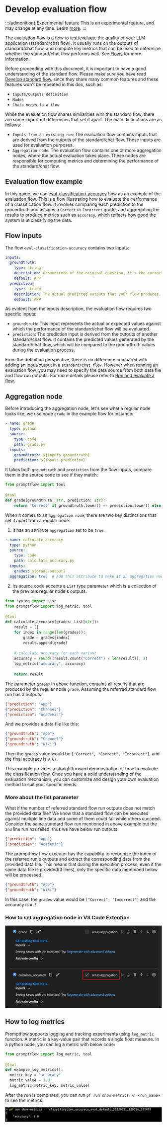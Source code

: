 # Develop evaluation flow

:::{admonition} Experimental feature
This is an experimental feature, and may change at any time. Learn [more](../faq.md#stable-vs-experimental).
:::

The evaluation flow is a flow to test/evaluate the quality of your LLM application (standard/chat flow). It usually runs on the outputs of standard/chat flow, and compute key metrics that can be used to determine whether the standard/chat flow performs well. See [Flows](../../concepts/concept-flows.md) for more information.

Before proceeding with this document, it is important to have a good understanding of the standard flow. Please make sure you have read [Develop standard flow](./develop-standard-flow.md), since they share many common features and these features won't be repeated in this doc, such as:
- `Inputs/Outputs definition`
- `Nodes`
- `Chain nodes in a flow`

While the evaluation flow shares similarities with the standard flow, there are some important differences that set it apart. The main distinctions are as follows:
- `Inputs from an existing run`: The evaluation flow contains inputs that are derived from the outputs of the standard/chat flow. These inputs are used for evaluation purposes.
- `Aggregation node`: The evaluation flow contains one or more aggregation nodes, where the actual evaluation takes place. These nodes are responsible for computing metrics and determining the performance of the standard/chat flow.

## Evaluation flow example

In this guide, we use [eval-classification-accuracy](https://github.com/microsoft/promptflow/tree/main/examples/flows/evaluation/eval-classification-accuracy) flow as an example of the evaluation flow. This is a flow illustrating how to evaluate the performance of a classification flow. It involves comparing each prediction to the groundtruth and assigns a `Correct` or `Incorrect` grade, and aggregating the results to produce metrics such as `accuracy`, which reflects how good the system is at classifying the data.

## Flow inputs

The flow `eval-classification-accuracy` contains two inputs:

```yaml
inputs:
  groundtruth:
    type: string
    description: Groundtruth of the original question, it's the correct label that you hope your standard flow could predict.
    default: APP
  prediction:
    type: string
    description: The actual predicted outputs that your flow produces.
    default: APP
```

As evident from the inputs description, the evaluation flow requires two specific inputs: 
- `groundtruth`: This input represents the actual or expected values against which the performance of the standard/chat flow will be evaluated.
- `prediction`: The prediction input is derived from the outputs of another standard/chat flow. It contains the predicted values generated by the standard/chat flow, which will be compared to the groundtruth values during the evaluation process.

From the definition perspective, there is no difference compared with adding an input/output in a `standard/chat flow`. However when running an evaluation flow, you may need to specify the data source from both data file and flow run outputs. For more details please refer to [Run and evaluate a flow](../run-and-evaluate-a-flow/run-and-evaluate-a-flow.md#evaluate-your-flow).


## Aggregation node


Before introducing the aggregation node, let's see what a regular node looks like, we use node `grade` in the example flow for instance:

```yaml
- name: grade
  type: python
  source:
    type: code
    path: grade.py
  inputs:
    groundtruth: ${inputs.groundtruth}
    prediction: ${inputs.prediction}
```

It takes both `groundtruth` and `prediction` from the flow inputs, compare them in the source code to see if they match:

```python
from promptflow import tool

@tool
def grade(groundtruth: str, prediction: str):
    return "Correct" if groundtruth.lower() == prediction.lower() else "Incorrect"
```

When it comes to an `aggregation node`, there are two key distinctions that set it apart from a regular node:
1. It has an attribute `aggregation` set to be `true`.

```yaml
- name: calculate_accuracy
  type: python
  source:
    type: code
    path: calculate_accuracy.py
  inputs:
    grades: ${grade.output}
  aggregation: true  # Add this attribute to make it an aggregation node
```

2. Its source code accepts a `List` type parameter which is a collection of the previous regular node's outputs.

```python
from typing import List
from promptflow import log_metric, tool

@tool
def calculate_accuracy(grades: List[str]):
    result = []
    for index in range(len(grades)):
        grade = grades[index]
        result.append(grade)

    # calculate accuracy for each variant
    accuracy = round((result.count("Correct") / len(result)), 2)
    log_metric("accuracy", accuracy)

    return result
```

The parameter `grades` in above function, contains all results that are produced by the regular node `grade`. Assuming the referred standard flow run has 3 outputs:

```json
{"prediction": "App"}
{"prediction": "Channel"}
{"prediction": "Academic"}
```


 And we provides a data file like this:
 ```json
{"groundtruth": "App"}
{"groundtruth": "Channel"}
{"groundtruth": "Wiki"}
```

Then the `grades` value would be `["Correct", "Correct", "Incorrect"]`, and the final accuracy is `0.67`. 

This example provides a straightforward demonstration of how to evaluate the classification flow. Once you have a solid understanding of the evaluation mechanism, you can customize and design your own evaluation method to suit your specific needs.

### More about the list parameter

What if the number of referred standard flow run outputs does not match the provided data file? We know that a standard flow can be executed against multiple line data and some of them could fail while others succeed. Consider the same standard flow run mentioned in above example but the `2nd` line run has failed, thus we have below run outputs:


```json
{"prediction": "App"}
{"prediction": "Academic"}
```

The promptflow flow executor has the capability to recognize the index of the referred run's outputs and extract the corresponding data from the provided data file. This means that during the execution process, even if the same data file is provided(3 lines), only the specific data mentioned below will be processed:

 ```json
{"groundtruth": "App"}
{"groundtruth": "Wiki"}
```

In this case, the `grades` value would be `["Correct", "Incorrect"]` and the accuracy is `0.5`.


### How to set aggregation node in VS Code Extention


![img](../../media/how-to-guides/develop-evaluation-flow/set_aggregation_node_in_vscode.png)


## How to log metrics

Promptflow supports logging and tracking experiments using `log_metric` function. A metric is a key-value pair that records a single float measure. In a python node, you can log a metric with below code: 

```python
from promptflow import log_metric, tool

@tool
def example_log_metrics():
  metric_key = "accuracy"
  metric_value = 1.0
  log_metric(metric_key, metric_value)
```

After the run is completed, you can run `pf run show-metrics -n <run_name>` to see the metrics.

![img](../../media/how-to-guides/run_show_metrics.png)
